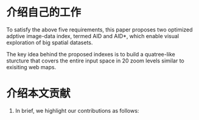 # 介绍自己的工作

To satisfy the above five requirements, this paper proposes two optimized adptive image-data index, termed AID and AID*, which enable visual exploration of big spatial datasets.

The key idea behind the proposed indexes is to build a quatree-like sturcture that covers the entire input space in 20 zoom levels similar to exisiting web maps.

# 介绍本文贡献

1. In brief, we highlight our contributions as follows:
